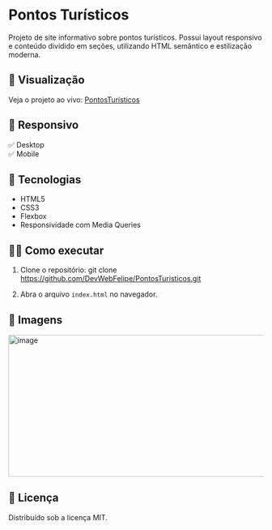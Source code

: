 # Pontos Turísticos

Projeto de site informativo sobre pontos turísticos. Possui layout responsivo e conteúdo dividido em seções, utilizando HTML semântico e estilização moderna.

## 🔗 Visualização

Veja o projeto ao vivo: [PontosTuristicos](https://devwebfelipe.github.io/PontosTuristicos/)

## 📱 Responsivo

✅ Desktop  
✅ Mobile

## 🚀 Tecnologias

- HTML5
- CSS3
- Flexbox
- Responsividade com Media Queries

## 🧑‍💻 Como executar

1. Clone o repositório:
git clone https://github.com/DevWebFelipe/PontosTuristicos.git

2. Abra o arquivo `index.html` no navegador.

## 📸 Imagens

<img width="551" height="280" alt="image" src="https://github.com/user-attachments/assets/a1edaad5-a2fb-4b87-8605-a11c00d197e5" />

## 📄 Licença

Distribuído sob a licença MIT.
